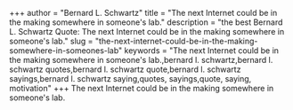 +++
author = "Bernard L. Schwartz"
title = "The next Internet could be in the making somewhere in someone's lab."
description = "the best Bernard L. Schwartz Quote: The next Internet could be in the making somewhere in someone's lab."
slug = "the-next-internet-could-be-in-the-making-somewhere-in-someones-lab"
keywords = "The next Internet could be in the making somewhere in someone's lab.,bernard l. schwartz,bernard l. schwartz quotes,bernard l. schwartz quote,bernard l. schwartz sayings,bernard l. schwartz saying,quotes, sayings,quote, saying, motivation"
+++
The next Internet could be in the making somewhere in someone's lab.
